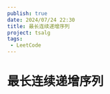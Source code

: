 ```yaml
---
publish: true
date: 2024/07/24 22:30
title: 最长连续递增序列
project: tsalg
tags:
 - LeetCode
---
```


# 最长连续递增序列
